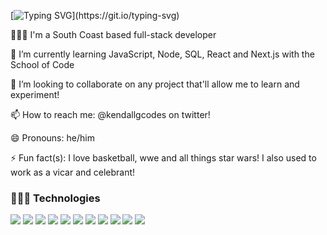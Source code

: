 [![Typing SVG](https://readme-typing-svg.herokuapp.com?lines=Hi%2C+nice+to+meet+you.+I'm+Kendall!)](https://git.io/typing-svg)


👱🏻‍♂️ I'm a South Coast based full-stack developer

🌱 I’m currently learning JavaScript, Node, SQL, React and Next.js with the School of Code

👯 I’m looking to collaborate on any project that'll allow me to learn and experiment!

📫 How to reach me: @kendallgcodes on twitter!

😄 Pronouns: he/him

⚡ Fun fact(s): I love basketball, wwe and all things star wars! I also used to work as a vicar and celebrant! 



### 👩🏾‍💻 Technologies

[<img src='https://img.shields.io/badge/React-20232A?style=for-the-badge&logo=react&logoColor=61DAFB'>](<LINK>)
[<img src='https://img.shields.io/badge/HTML5-E34F26?style=for-the-badge&logo=html5&logoColor=white'>](<LINK>)
[<img src='https://img.shields.io/badge/CSS3-1572B6?style=for-the-badge&logo=css3&logoColor=white'>](<LINK>)
[<img src='https://img.shields.io/badge/JavaScript-F7DF1E?style=for-the-badge&logo=javascript&logoColor=black'>](<LINK>)
[<img src='https://img.shields.io/badge/Node.js-43853D?style=for-the-badge&logo=node.js&logoColor=white'>](<LINK>)
[<img src='https://img.shields.io/badge/Express.js-404D59?style=for-the-badge'>](<LINK>)
[<img src='https://img.shields.io/badge/PostgreSQL-316192?style=for-the-badge&logo=postgresql&logoColor=white'>](<LINK>)
[<img src='https://img.shields.io/badge/Netlify-00C7B7?style=for-the-badge&logo=netlify&logoColor=white'>](<LINK>)
[<img src='https://img.shields.io/badge/Jest-323330?style=for-the-badge&logo=Jest&logoColor=white'>](<LINK>)
[<img src='https://img.shields.io/badge/testing%20library-323330?style=for-the-badge&logo=testing-library&logoColor=red'>](<LINK>)
[<img src='https://img.shields.io/badge/Gatsby-663399?style=for-the-badge&logo=gatsby&logoColor=white'>](<LINK>)

